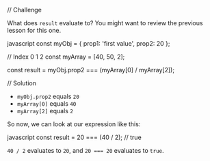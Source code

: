 // Challenge

What does `result` evaluate to?  You might want to review the previous lesson for this one.

javascript
const myObj = {
  prop1: 'first value',
  prop2: 20
};

// Index         0   1   2
const myArray = [40, 50, 2];

const result = myObj.prop2 === (myArray[0] / myArray[2]);

// Solution



* `myObj.prop2` equals `20`
* `myArray[0]` equals `40`
* `myArray[2]` equals `2`

So now, we can look at our expression like this:

javascript
const result = 20 === (40 / 2); // true


`40 / 2` evaluates to `20`, and `20 === 20` evaluates to `true`.
